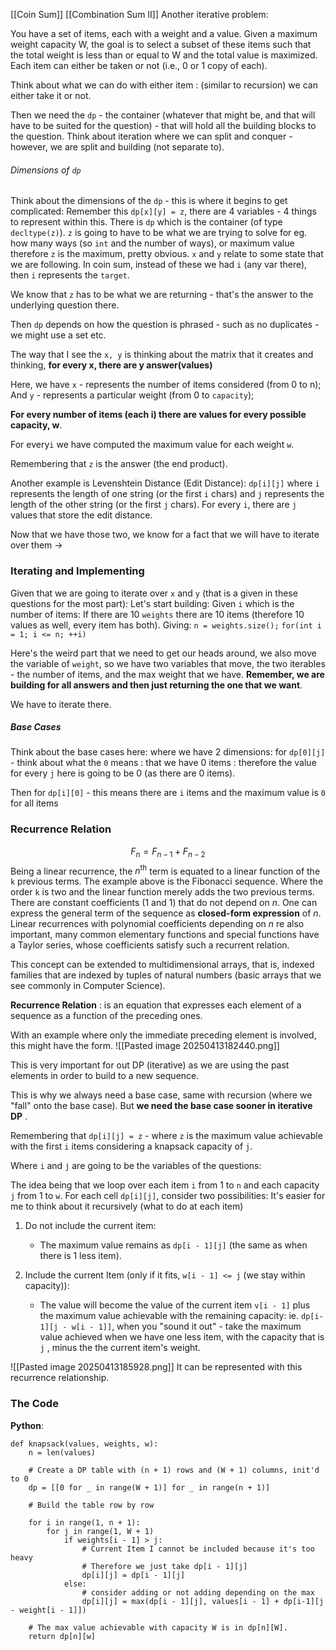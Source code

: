 [[Coin Sum]]
[[Combination Sum II]]
Another iterative problem: 

You have a set of items, each with a weight and a value. Given a maximum weight capacity W, the goal is to select a subset of these items such that the total weight is less than or equal to W and the total value is maximized. Each item can either be taken or not (i.e., 0 or 1 copy of each).

Think about what we can do with either item : (similar to recursion) we can either take it or not. 

Then we need the `dp` - the container (whatever that might be, and that will have to be suited for the question) - that will hold all the building blocks to the question. 
Think about iteration where we can split and conquer - however, we are split and building (not separate to). 

###### Dimensions of `dp`
Think about the dimensions of the `dp` - this is where it begins to get complicated: 
Remember this `dp[x][y] = z`, there are 4 variables - 4 things to represent within this. 
There is `dp` which is the container (of type `decltype(z)`). 
`z` is going to have to be what we are trying to solve for eg. how many ways (so `int` and the number of ways), or maximum value therefore `z` is the maximum, pretty obvious. 
`x` and `y` relate to some state that we are following. In coin sum, instead of these we had `i` (any var there), then `i` represents the `target`. 

We know that `z` has to be what we are returning - that's the answer to the underlying question there. 

Then `dp` depends on how the question is phrased - such as no duplicates - we might use a set etc. 

The way that I see the `x, y` is thinking about the matrix that it creates and thinking, **for every x, there are y answer(values)**

Here, we have `x` - represents the number of items considered (from 0 to n);
And `y` - represents a particular weight (from 0 to `capacity`); 

**For every number of items (each i) there are values for every possible capacity, w**. 

For every`i` we have computed the maximum value for each weight `w`. 

Remembering that `z` is the answer (the end product). 

Another example is Levenshtein Distance (Edit Distance): 
`dp[i][j]` where `i` represents the length of one string (or the first `i` chars) and `j` represents the length of the other string (or the first `j` chars). For every `i`, there are `j` values that store the edit distance. 

Now that we have those two, we know for a fact that we will have to iterate over them -> 
### Iterating and Implementing
Given that we are  going to iterate over `x` and `y` (that is a given in these questions for the most part): 
Let's start building: 
Given `i` which is the number of items: 
If there are 10 `weights` there are 10 items (therefore 10 values as well, every item has both). 
Giving:
`n = weights.size();`
`for(int i = 1; i <= n; ++i)`

Here's the weird part that we need to get our heads around, we also move the variable of `weight`, so we have two variables that move, the two iterables - the number of items, and the max weight that we have. 
**Remember, we are building for all answers and then just returning the one that we want**. 

We have to iterate there. 

##### Base Cases
Think about the base cases here: where we have 2 dimensions: for `dp[0][j]` - think about what the `0` means : that we have 0 items : therefore the value for every `j` here is going to be 0 (as there are 0 items). 

Then for `dp[i][0]` - this means there are `i` items and the maximum value is `0` for all items


### Recurrence Relation
$$F_n = F_{n - 1} + F_{n - 2}$$
Being a linear recurrence, the $n^{\text{th}}$ term is equated to a linear function of the `k` previous terms. 
The example above is the Fibonacci sequence. 
Where the order `k` is two and the linear function merely adds the two previous terms. 
There are constant coefficients (1 and 1) that do not depend on $n$. 
One can express the general term of the sequence as **closed-form expression** of $n$. 
Linear recurrences with polynomial coefficients depending on $n$ re also important, many common elementary functions and special functions have a Taylor series, whose coefficients satisfy such a recurrent relation. 

This concept can be extended to multidimensional arrays, that is, indexed families that are indexed by tuples of natural numbers (basic arrays that we see commonly in Computer Science).

**Recurrence Relation** : is an equation that expresses each element of a sequence as a function of the preceding ones. 

With an example where only the immediate preceding element is involved, this might have the form. 
![[Pasted image 20250413182440.png]]

This is very important for out DP (iterative) as we are using the past elements in order to build to a new sequence. 

This is why we always need a base case, same with recursion (where we "fall" onto the base case). 
But **we need the base case sooner in iterative DP** . 

Remembering that `dp[i][j] = z` - where `z` is the maximum value achievable with the first `i` items considering a knapsack capacity of `j`. 

Where `i` and `j` are going to be the variables of the questions: 

The idea being that we loop over each item `i` from 1 to `n` and each capacity `j` from 1 to `w`. 
For each cell `dp[i][j]`, consider two possibilities: 
It's easier for me to think about it recursively (what to do at each item)
1. Do not include the current item: 
	- The maximum value remains as `dp[i - 1][j]` (the same as when there is 1 less item).
	
2. Include the current Item (only if it fits, `w[i - 1] <= j` (we stay within capacity)): 
	- The value will become the value of the current item `v[i - 1]` plus the maximum value achievable with the remaining capacity: ie. `dp[i-1][j - w[i - 1]]`, when you "sound it out" - take the maximum value achieved when we have one less item, with the capacity that is `j` , minus the the current item's weight. 

![[Pasted image 20250413185928.png]]
It can be represented with this recurrence relationship. 

### The Code
**Python**: 
```
def knapsack(values, weights, w): 
	n = len(values)

	# Create a DP table with (n + 1) rows and (W + 1) columns, init'd to 0
	dp = [[0 for _ in range(W + 1)] for _ in range(n + 1)]

	# Build the table row by row

	for i in range(1, n + 1): 
		for j in range(1, W + 1)
			if weights[i - 1] > j: 
				# Current Item I cannot be included because it's too heavy
				# Therefore we just take dp[i - 1][j]
				dp[i][j] = dp[i - 1][j]
			else: 
				# consider adding or not adding depending on the max
				dp[i][j] = max(dp[i - 1][j], values[i - 1] + dp[i-1][j - weight[i - 1]])
				
	# The max value achievable with capacity W is in dp[n][W].
	return dp[n][w]
```

